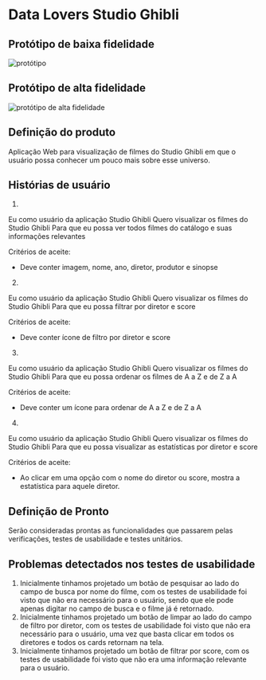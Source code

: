 # Data Lovers Studio Ghibli
## Protótipo de baixa fidelidade

![protótipo](/src/assets/image%20(1).png)

## Protótipo de alta fidelidade

![protótipo de alta fidelidade](/src/assets/Captura%20de%20tela%202023-08-04%20111927.png)
## Definição do produto


Aplicação Web para visualização de filmes do Studio Ghibli em que o usuário possa conhecer um pouco mais sobre esse universo. 



## Histórias de usuário


1.
Eu como usuário da aplicação Studio Ghibli
Quero visualizar os filmes do Studio Ghibli
Para que eu possa ver todos filmes do catálogo e suas informações relevantes

Critérios de aceite:


* Deve conter imagem, nome, ano, diretor, produtor e sinopse


2.
Eu como usuário da aplicação Studio Ghibli
Quero visualizar os filmes do Studio Ghibli
Para que eu possa filtrar por diretor e score


Critérios de aceite:


* Deve conter ícone de filtro por diretor e score



3.
Eu como usuário da aplicação Studio Ghibli
Quero visualizar os filmes do Studio Ghibli
Para que eu possa ordenar os filmes de A a Z e de Z a A


Critérios de aceite:


* Deve conter um ícone para ordenar de A a Z e de Z a A


4.
Eu como usuário da aplicação Studio Ghibli
Quero visualizar os filmes do Studio Ghibli
Para que eu possa visualizar as estatísticas por diretor e score


Critérios de aceite:


* Ao clicar em uma opção com o nome do diretor ou score, mostra a estatística para aquele diretor.

## Definição de Pronto
 
Serão consideradas prontas as funcionalidades que passarem pelas verificações, testes de usabilidade e testes unitários.


## Problemas detectados nos testes de usabilidade

1. Inicialmente tinhamos projetado um botão de pesquisar ao lado do campo de busca por nome do filme, com os testes de usabilidade foi visto que não era necessário para o usuário, sendo que ele pode apenas digitar no campo de busca e o filme já é retornado.
2. Inicialmente tinhamos projetado um botão de limpar ao lado do campo de filtro por diretor, com os testes de usabilidade foi visto que não era necessário para o usuário, uma vez que basta clicar em todos os diretores e todos os cards retornam na tela.
3. Inicialmente tinhamos projetado um botão de filtrar por score, com os testes de usabilidade foi visto que não era uma informação relevante para o usuário.





